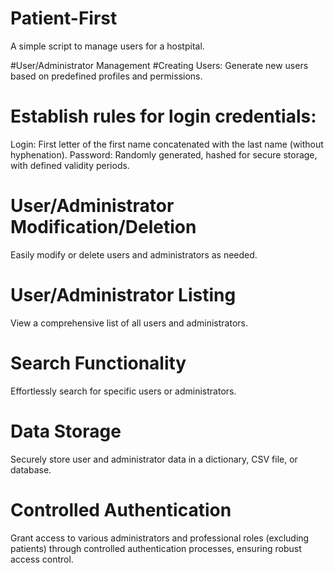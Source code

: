 # Patient-First
A simple script to manage users for a hostpital.

#User/Administrator Management
#Creating Users: Generate new users based on predefined profiles and permissions.

# Establish rules for login credentials:

Login: First letter of the first name concatenated with the last name (without hyphenation).
Password: Randomly generated, hashed for secure storage, with defined validity periods.

# User/Administrator Modification/Deletion
Easily modify or delete users and administrators as needed.
# User/Administrator Listing
View a comprehensive list of all users and administrators.

# Search Functionality
Effortlessly search for specific users or administrators.

# Data Storage
Securely store user and administrator data in a dictionary, CSV file, or database.

# Controlled Authentication
Grant access to various administrators and professional roles (excluding patients) through controlled authentication processes, ensuring robust access control.

